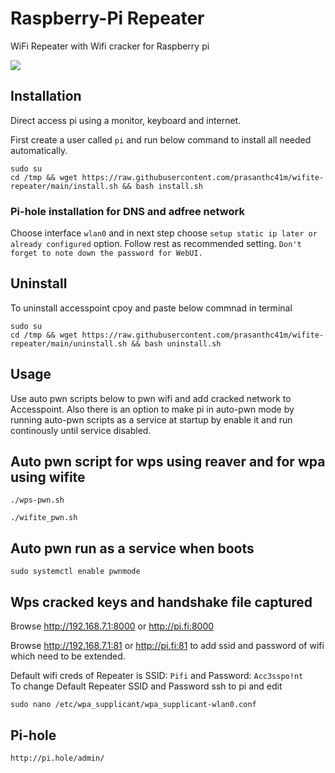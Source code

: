 # Raspberry-Pi Repeater 
WiFi Repeater with Wifi cracker for Raspberry pi 

<img src="https://raw.githubusercontent.com/prasanthc41m/wifite-repeater/main/pifi.png">

## Installation
Direct access pi using a monitor, keyboard and internet. 

First create a user called ```pi``` and run below command to install all needed automatically.

```
sudo su
cd /tmp && wget https://raw.githubusercontent.com/prasanthc41m/wifite-repeater/main/install.sh && bash install.sh
```
### Pi-hole installation for DNS and adfree network

Choose interface ```wlan0``` and in next step choose ```setup static ip later or already configured``` option. 
Follow rest as recommended setting. ```Don't forget to note down the password for WebUI.```

## Uninstall
To uninstall accesspoint cpoy and paste below commnad in terminal
```
sudo su
cd /tmp && wget https://raw.githubusercontent.com/prasanthc41m/wifite-repeater/main/uninstall.sh && bash uninstall.sh
```

## Usage

Use auto pwn scripts below to pwn wifi and add cracked network to Accesspoint. Also there is an option to make pi in auto-pwn mode by running auto-pwn scripts as a service at startup by enable it and run continously until service disabled.

## Auto pwn script for wps using reaver and for wpa using wifite
```
./wps-pwn.sh
```
```
./wifite_pwn.sh
```

## Auto pwn run as a service when boots
```
sudo systemctl enable pwnmode
```

## Wps cracked keys and handshake file captured 

Browse http://192.168.7.1:8000 or http://pi.fi:8000

Browse http://192.168.7.1:81 or http://pi.fi:81 to add ssid and password of wifi which need to be extended.

Default wifi creds of Repeater is SSID: ```Pifi``` and Password: ```Acc3sspo!nt```
<br>To change Default Repeater SSID and Password ssh to pi and edit
```
sudo nano /etc/wpa_supplicant/wpa_supplicant-wlan0.conf
```

## Pi-hole
```
http://pi.hole/admin/
```
